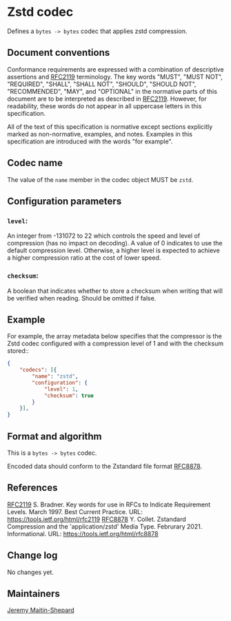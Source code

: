 # Zstd codec

Defines a `bytes -> bytes` codec that applies zstd compression.

## Document conventions

Conformance requirements are expressed with a combination of
descriptive assertions and [RFC2119] terminology. The key words
"MUST", "MUST NOT", "REQUIRED", "SHALL", "SHALL NOT", "SHOULD",
"SHOULD NOT", "RECOMMENDED", "MAY", and "OPTIONAL" in the normative
parts of this document are to be interpreted as described in
[RFC2119]. However, for readability, these words do not appear in all
uppercase letters in this specification.

All of the text of this specification is normative except sections
explicitly marked as non-normative, examples, and notes. Examples in
this specification are introduced with the words "for example".

## Codec name

The value of the `name` member in the codec object MUST be `zstd`.

## Configuration parameters

### `level`:
An integer from -131072 to 22 which controls the speed and level
of compression (has no impact on decoding).  A value of 0 indicates to use
the default compression level.  Otherwise, a higher level is expected to
achieve a higher compression ratio at the cost of lower speed.

### `checksum`:
A boolean that indicates whether to store a checksum when writing that will
be verified when reading. Should be omitted if false.

## Example

For example, the array metadata below specifies that the compressor is the Zstd
codec configured with a compression level of 1 and with the checksum stored::

```json
{
    "codecs": [{
        "name": "zstd",
        "configuration": {
            "level": 1,
            "checksum": true
        }
    }],
}
```

## Format and algorithm

This is a `bytes -> bytes` codec.

Encoded data should conform to the Zstandard file format [RFC8878].

## References

[RFC2119] S. Bradner. Key words for use in RFCs to Indicate
   Requirement Levels. March 1997. Best Current Practice. URL:
   https://tools.ietf.org/html/rfc2119
[RFC8878] Y. Collet. Zstandard Compression and the
   'application/zstd' Media Type. Februrary 2021. Informational. URL:
   https://tools.ietf.org/html/rfc8878

[RFC2119]: https://tools.ietf.org/html/rfc2119
[RFC8878]: https://tools.ietf.org/html/rfc8878

## Change log

No changes yet.

## Maintainers

[Jeremy Maitin-Shepard](https://github.com/jbms)
